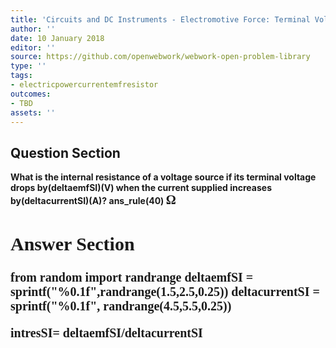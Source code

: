 ```yaml
---
title: 'Circuits and DC Instruments - Electromotive Force: Terminal Voltage'
author: ''
date: 10 January 2018
editor: ''
source: https://github.com/openwebwork/webwork-open-problem-library
type: ''
tags:
- electricpowercurrentemfresistor
outcomes:
- TBD
assets: ''
---
```


## Question Section 

<b>
What is the internal resistance of a voltage source if its terminal voltage drops by(deltaemfSI)(V) when the current supplied increases by(deltacurrentSI)(A)?
ans_rule(40) <span style="font-family: 'Times'; font-size: 20px";>&Omega;<span>


## Answer Section

from random import randrange
deltaemfSI = sprintf("%0.1f",randrange(1.5,2.5,0.25))
deltacurrentSI = sprintf("%0.1f", randrange(4.5,5.5,0.25))

intresSI= deltaemfSI/deltacurrentSI